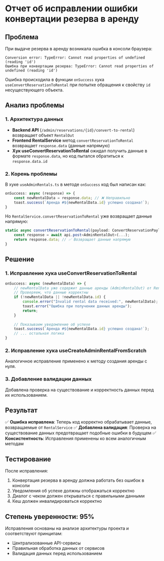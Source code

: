 # Отчет об исправлении ошибки конвертации резерва в аренду

## Проблема

При выдаче резерва в аренду возникала ошибка в консоли браузера:
```
Conversion error: TypeError: Cannot read properties of undefined (reading 'id')
Ошибка при конвертации резерва: TypeError: Cannot read properties of undefined (reading 'id')
```

Ошибка происходила в функции `onSuccess` хука `useConvertReservationToRental` при попытке обращения к свойству `id` несуществующего объекта.

## Анализ проблемы

### 1. Архитектура данных
- **Backend API** (`/admin/reservations/{id}/convert-to-rental`) возвращает объект `RentalOut`
- **Frontend RentalService** метод `convertReservationToRental` возвращает `response.data` (данные напрямую)
- **Хук useConvertReservationToRental** ожидал получить данные в формате `response.data`, но код пытался обратиться к `response.data.id`

### 2. Корень проблемы
В хуке `useAdminRentals.ts` в методе `onSuccess` код был написан как:
```typescript
onSuccess: async (response) => {
    const newRentalData = response.data; // ❌ Неправильно
    toast.success(`Аренда #${newRentalData.id} успешно создана!`);
}
```

Но `RentalService.convertReservationToRental` уже возвращает данные напрямую:
```typescript
static async convertReservationToRental(payload: ConvertReservationPayload): Promise<AdminRentalOut> {
    const response = await api.post<AdminRentalOut>(...);
    return response.data; // ✅ Возвращает данные напрямую
}
```

## Решение

### 1. Исправление хука useConvertReservationToRental
```typescript
onSuccess: async (newRentalData) => {
    // newRentalData уже содержит данные аренды (AdminRentalOut) от RentalService
    // Проверяем, что данные корректны
    if (!newRentalData || !newRentalData.id) {
        console.error("Invalid rental data received:", newRentalData);
        toast.error("Ошибка при получении данных аренды");
        return;
    }
    
    // Показываем уведомление об успехе
    toast.success(`Аренда #${newRentalData.id} успешно создана!`);
    // ... остальная логика
}
```

### 2. Исправление хука useCreateAdminRentalFromScratch
Аналогичное исправление применено к методу создания аренды с нуля.

### 3. Добавление валидации данных
Добавлена проверка на существование и корректность данных перед их использованием.

## Результат

✅ **Ошибка исправлена**: Теперь код корректно обрабатывает данные, возвращаемые от `RentalService`
✅ **Добавлена валидация**: Проверка на существование данных предотвращает подобные ошибки в будущем
✅ **Консистентность**: Исправления применены ко всем аналогичным методам

## Тестирование

После исправления:
1. Конвертация резерва в аренду должна работать без ошибок в консоли
2. Уведомления об успехе должны отображаться корректно
3. Диалог с чеком должен открываться с правильными данными
4. Кеш должен инвалидироваться корректно

## Степень уверенности: 95%

Исправления основаны на анализе архитектуры проекта и соответствуют принципам:
- Централизованные API-сервисы
- Правильная обработка данных от сервисов
- Валидация данных перед использованием
